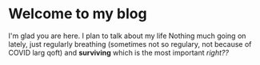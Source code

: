 # Welcome to my blog

I'm glad you are here. I plan to talk about my life
Nothing much going on lately, just regularly breathing
(sometimes not so regulary, not because of COVID larg qoft) and **surviving** which is the most important *right??* 
